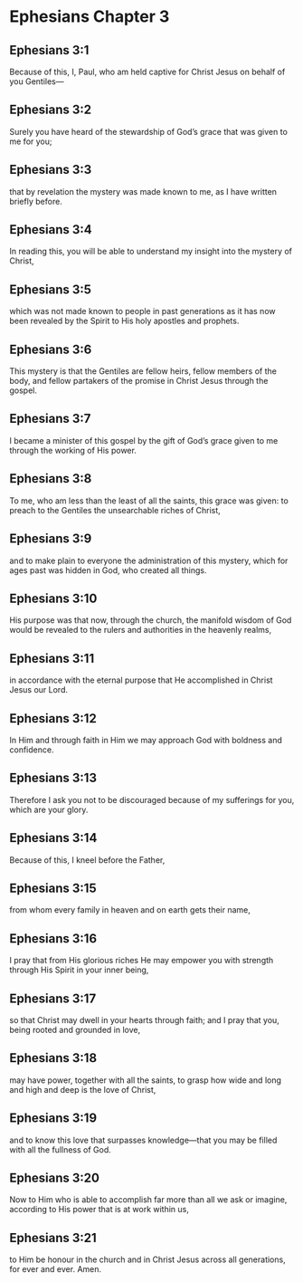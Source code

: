 # Ephesians Chapter 3

## Ephesians 3:1

Because of this, I, Paul, who am held captive for Christ Jesus on behalf of you Gentiles—

## Ephesians 3:2

Surely you have heard of the stewardship of God’s grace that was given to me for you;

## Ephesians 3:3

that by revelation the mystery was made known to me, as I have written briefly before.

## Ephesians 3:4

In reading this, you will be able to understand my insight into the mystery of Christ,

## Ephesians 3:5

which was not made known to people in past generations as it has now been revealed by the Spirit to His holy apostles and prophets.

## Ephesians 3:6

This mystery is that the Gentiles are fellow heirs, fellow members of the body, and fellow partakers of the promise in Christ Jesus through the gospel.

## Ephesians 3:7

I became a minister of this gospel by the gift of God’s grace given to me through the working of His power.

## Ephesians 3:8

To me, who am less than the least of all the saints, this grace was given: to preach to the Gentiles the unsearchable riches of Christ,

## Ephesians 3:9

and to make plain to everyone the administration of this mystery, which for ages past was hidden in God, who created all things.

## Ephesians 3:10

His purpose was that now, through the church, the manifold wisdom of God would be revealed to the rulers and authorities in the heavenly realms,

## Ephesians 3:11

in accordance with the eternal purpose that He accomplished in Christ Jesus our Lord.

## Ephesians 3:12

In Him and through faith in Him we may approach God with boldness and confidence.

## Ephesians 3:13

Therefore I ask you not to be discouraged because of my sufferings for you, which are your glory.

## Ephesians 3:14

Because of this, I kneel before the Father,

## Ephesians 3:15

from whom every family in heaven and on earth gets their name,

## Ephesians 3:16

I pray that from His glorious riches He may empower you with strength through His Spirit in your inner being,

## Ephesians 3:17

so that Christ may dwell in your hearts through faith; and I pray that you, being rooted and grounded in love,

## Ephesians 3:18

may have power, together with all the saints, to grasp how wide and long and high and deep is the love of Christ,

## Ephesians 3:19

and to know this love that surpasses knowledge—that you may be filled with all the fullness of God.

## Ephesians 3:20

Now to Him who is able to accomplish far more than all we ask or imagine, according to His power that is at work within us,

## Ephesians 3:21

to Him be honour in the church and in Christ Jesus across all generations, for ever and ever. Amen.
